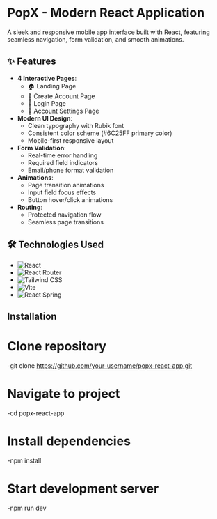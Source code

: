 # PopX - Modern React Application

A sleek and responsive mobile app interface built with React, featuring seamless navigation, form validation, and smooth animations.

## ✨ Features
- **4 Interactive Pages**:
  - 🏠 Landing Page
  - 📝 Create Account Page
  - 🔑 Login Page
  - 👤 Account Settings Page
- **Modern UI Design**:
  - Clean typography with Rubik font
  - Consistent color scheme (#6C25FF primary color)
  - Mobile-first responsive layout
- **Form Validation**:
  - Real-time error handling
  - Required field indicators
  - Email/phone format validation
- **Animations**:
  - Page transition animations
  - Input field focus effects
  - Button hover/click animations
- **Routing**:
  - Protected navigation flow
  - Seamless page transitions

## 🛠 Technologies Used
- ![React](https://img.shields.io/badge/React-20232A?style=for-the-badge&logo=react&logoColor=61DAFB)
- ![React Router](https://img.shields.io/badge/React_Router-CA4245?style=for-the-badge&logo=react-router&logoColor=white)
- ![Tailwind CSS](https://img.shields.io/badge/Tailwind_CSS-38B2AC?style=for-the-badge&logo=tailwind-css&logoColor=white)
- ![Vite](https://img.shields.io/badge/Vite-B73BFE?style=for-the-badge&logo=vite&logoColor=FFD62E)
- ![React Spring](https://img.shields.io/badge/React_Spring-00C7B7?style=for-the-badge)

## Installation

# Clone repository
-git clone https://github.com/your-username/popx-react-app.git

# Navigate to project
-cd popx-react-app

# Install dependencies
-npm install

# Start development server
-npm run dev

